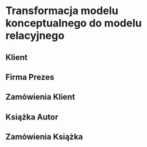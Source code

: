 # Transformacja modelu konceptualnego do modelu relacyjnego

## Klient

## Firma Prezes

## Zamówienia Klient

## Książka Autor

## Zamówienia Książka





